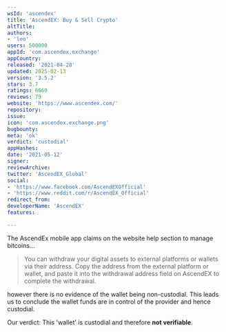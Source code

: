 ```yaml
---
wsId: 'ascendex'
title: 'AscendEX: Buy & Sell Crypto'
altTitle: 
authors:
- 'leo'
users: 500000
appId: 'com.ascendex.exchange'
appCountry: 
released: '2021-04-28'
updated: 2025-02-13
version: '3.5.2'
stars: 3.7
ratings: 6660
reviews: 79
website: 'https://www.ascendex.com/'
repository: 
issue: 
icon: 'com.ascendex.exchange.png'
bugbounty: 
meta: 'ok'
verdict: 'custodial'
appHashes: 
date: '2021-05-12'
signer: 
reviewArchive: 
twitter: 'AscendEX_Global'
social:
- 'https://www.facebook.com/AscendEXOfficial'
- 'https://www.reddit.com/r/AscendEX_Official'
redirect_from: 
developerName: 'AscendEX'
features: 

---
```


The AscendEx mobile app claims on the website help section to manage bitcoins...

> You can withdraw your digital assets to external platforms or wallets via
  their address. Copy the address from the external platform or wallet, and
  paste it into the withdrawal address field on AscendEX to complete the
  withdrawal. 

however there is no evidence of the wallet being non-custodial. This leads us to
conclude the wallet funds are in control of the provider and hence custodial.

Our verdict: This 'wallet' is custodial and therefore **not verifiable**.
